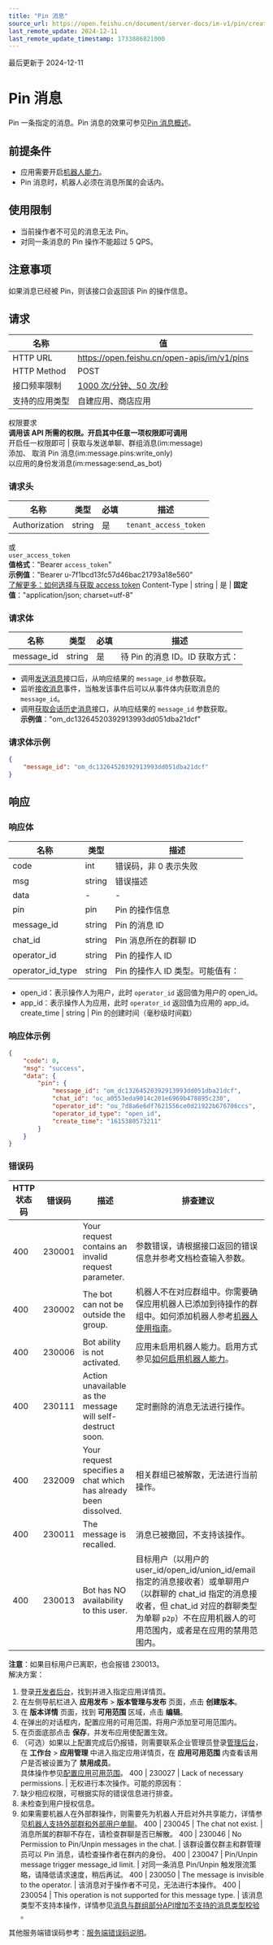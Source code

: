 ```yaml
---
title: "Pin 消息"
source_url: https://open.feishu.cn/document/server-docs/im-v1/pin/create
last_remote_update: 2024-12-11
last_remote_update_timestamp: 1733886821000
---
```

最后更新于 2024-12-11

# Pin 消息

Pin 一条指定的消息。Pin 消息的效果可参见[Pin 消息概述](https://open.feishu.cn/document/uAjLw4CM/ukTMukTMukTM/reference/im-v1/pin/pin-overview)。

## 前提条件

- 应用需要开启[机器人能力](https://open.feishu.cn/document/uAjLw4CM/ugTN1YjL4UTN24CO1UjN/trouble-shooting/how-to-enable-bot-ability)。
- Pin 消息时，机器人必须在消息所属的会话内。

## 使用限制

- 当前操作者不可见的消息无法 Pin。
- 对同一条消息的 Pin 操作不能超过 5 QPS。

## 注意事项

如果消息已经被 Pin，则该接口会返回该 Pin 的操作信息。

## 请求
名称 | 值
---|---
HTTP URL | https://open.feishu.cn/open-apis/im/v1/pins
HTTP Method | POST
接口频率限制 | [1000 次/分钟、50 次/秒](https://open.feishu.cn/document/ukTMukTMukTM/uUzN04SN3QjL1cDN)
支持的应用类型 | 自建应用、商店应用
权限要求  
            **调用该 API 所需的权限。开启其中任意一项权限即可调用**  
            开启任一权限即可 | 获取与发送单聊、群组消息(im:message)  
            添加、 取消 Pin 消息(im:message.pins:write_only)  
            以应用的身份发消息(im:message:send_as_bot)

### 请求头

名称 | 类型 | 必填 | 描述
--- | --- | --- | ---
Authorization | string | 是 | `tenant_access_token`  
或  
`user_access_token`  
**值格式**："Bearer `access_token`"  
**示例值**："Bearer u-7f1bcd13fc57d46bac21793a18e560"  
[了解更多：如何选择与获取 access token](https://open.feishu.cn/document/uAjLw4CM/ugTN1YjL4UTN24CO1UjN/trouble-shooting/how-to-choose-which-type-of-token-to-use)
Content-Type | string | 是 | **固定值**："application/json; charset=utf-8"

### 请求体

名称 | 类型 | 必填 | 描述
--- | --- | --- | ---
message_id | string | 是 | 待 Pin 的消息 ID。ID 获取方式：  
- 调用[发送消息](https://open.feishu.cn/document/uAjLw4CM/ukTMukTMukTM/reference/im-v1/message/create)接口后，从响应结果的 `message_id` 参数获取。  
- 监听[接收消息](https://open.feishu.cn/document/uAjLw4CM/ukTMukTMukTM/reference/im-v1/message/events/receive)事件，当触发该事件后可以从事件体内获取消息的 `message_id`。  
- 调用[获取会话历史消息](https://open.feishu.cn/document/uAjLw4CM/ukTMukTMukTM/reference/im-v1/message/list)接口，从响应结果的 `message_id` 参数获取。  
**示例值**："om_dc13264520392913993dd051dba21dcf"

### 请求体示例
```json
{
    "message_id": "om_dc13264520392913993dd051dba21dcf"
}
```

## 响应

### 响应体

名称 | 类型 | 描述
--- | --- | ---
code | int | 错误码，非 0 表示失败
msg | string | 错误描述
data | \- | \-
pin | pin | Pin 的操作信息
message_id | string | Pin 的消息 ID
chat_id | string | Pin 消息所在的群聊 ID
operator_id | string | Pin 的操作人 ID
operator_id_type | string | Pin 的操作人 ID 类型。可能值有：  
- open_id：表示操作人为用户，此时 `operator_id` 返回值为用户的 open_id。  
- app_id：表示操作人为应用，此时 `operator_id` 返回值为应用的 app_id。
create_time | string | Pin 的创建时间（毫秒级时间戳）

### 响应体示例
```json
{
    "code": 0,
    "msg": "success",
    "data": {
        "pin": {
            "message_id": "om_dc13264520392913993dd051dba21dcf",
            "chat_id": "oc_a0553eda9014c201e6969b478895c230",
            "operator_id": "ou_7d8a6e6df7621556ce0d21922b676706ccs",
            "operator_id_type": "open_id",
            "create_time": "1615380573211"
        }
    }
}
```

### 错误码

HTTP状态码 | 错误码 | 描述 | 排查建议
--- | --- | --- | ---
400 | 230001 | Your request contains an invalid request parameter. | 参数错误，请根据接口返回的错误信息并参考文档检查输入参数。
400 | 230002 | The bot can not be outside the group. | 机器人不在对应群组中。你需要确保应用机器人已添加到待操作的群组中。如何添加机器人参考[机器人使用指南](https://open.feishu.cn/document/ukTMukTMukTM/uATM04CMxQjLwEDN)。
400 | 230006 | Bot ability is not activated. | 应用未启用机器人能力。启用方式参见[如何启用机器人能力](https://open.feishu.cn/document/uAjLw4CM/ugTN1YjL4UTN24CO1UjN/trouble-shooting/how-to-enable-bot-ability)。
400 | 230111 | Action unavailable as the message will self-destruct soon. | 定时删除的消息无法进行操作。
400 | 232009 | Your request specifies a chat which has already been dissolved. | 相关群组已被解散，无法进行当前操作。
400 | 230011 | The message is recalled. | 消息已被撤回，不支持该操作。
400 | 230013 | Bot has NO availability to this user. | 目标用户（以用户的 user_id/open_id/union_id/email 指定的消息接收者）或单聊用户（以群聊的 chat_id 指定的消息接收者，但 chat_id 对应的群聊类型为单聊 `p2p`）不在应用机器人的可用范围内，或者是在应用的禁用范围内。  
**注意**：如果目标用户已离职，也会报错 230013。  
解决方案：  
1. 登录[开发者后台](https://open.feishu.cn/app)，找到并进入指定应用详情页。  
2. 在左侧导航栏进入 **应用发布** >  **版本管理与发布** 页面，点击 **创建版本**。  
3. 在 **版本详情** 页面，找到 **可用范围** 区域，点击 **编辑**。  
4. 在弹出的对话框内，配置应用的可用范围，将用户添加至可用范围内。  
5. 在页面底部点击 **保存**，并发布应用使配置生效。  
6. （可选）如果以上配置完成后仍报错，则需要联系企业管理员登录[管理后台](https://feishu.cn/admin)，在 **工作台** > **应用管理** 中进入指定应用详情页，在 **应用可用范围** 内查看该用户是否被设置为了 **禁用成员**。  
具体操作参见[配置应用可用范围](https://open.feishu.cn/document/home/introduction-to-scope-and-authorization/availability)。
400 | 230027 | Lack of necessary permissions. | 无权进行本次操作。可能的原因有：  
1. 缺少相应权限，可根据实际的错误信息进行排查。  
2. 未检查到用户授权信息。  
3. 如果需要机器人在外部群操作，则需要先为机器人开启对外共享能力，详情参见[机器人支持外部群和外部用户单聊](https://open.feishu.cn/document/uAjLw4CM/ukzMukzMukzM/develop-robots/add-bot-to-external-group)。
400 | 230045 | The chat not exist. | 消息所属的群聊不存在，请检查群聊是否已解散。
400 | 230046 | No Permission to Pin/Unpin messages in the chat. | 该群设置仅群主和群管理员可以 Pin 消息，请检查操作者在群内的身份。
400 | 230047 | Pin/Unpin message trigger message_id limit. | 对同一条消息 Pin/Unpin 触发限流策略，请降低请求速度，稍后再试。
400 | 230050 | The message is invisible to the operator. | 该消息对于操作者不可见，无法进行本操作。
400 | 230054 | This operation is not supported for this message type. | 该消息类型不支持本操作，详情参见[消息与群组部分API增加不支持的消息类型校验  
](https://open.feishu.cn/document/uAjLw4CM/ugTN1YjL4UTN24CO1UjN/breaking-change/unsupported-message-type-verification)。

其他服务端错误码参考：[服务端错误码说明](https://open.feishu.cn/document/ukTMukTMukTM/ugjM14COyUjL4ITN)。
